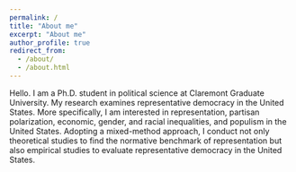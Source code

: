 ```yaml
---
permalink: /
title: "About me"
excerpt: "About me"
author_profile: true
redirect_from: 
  - /about/
  - /about.html
---
```


Hello. I am a Ph.D. student in political science at Claremont Graduate University. My research examines representative democracy in the United States. More specifically, I am interested in representation, partisan polarization, economic, gender, and racial inequalities, and populism in the United States. Adopting a mixed-method approach, I conduct not only theoretical studies to find the normative benchmark of representation but also empirical studies to evaluate representative democracy in the United States.
